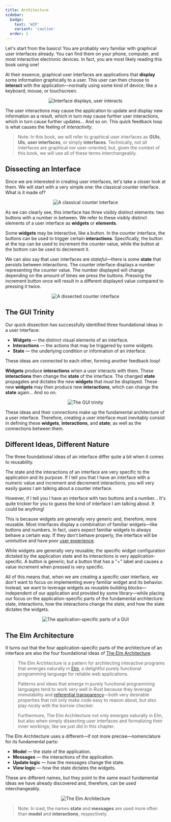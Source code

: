 ```yaml
---
title: Architecture
sidebar:
  badge: 
    text: 'WIP'
    variant: 'caution'
  order: 1
---
```


Let's start from the basics! You are probably very familiar with graphical user interfaces already.
You can find them on your phone, computer, and most interactive electronic devices. In fact, you are
most likely reading this book using one!

At their essence, graphical user interfaces are applications that __display__ some information graphically
to a user. This user can then choose to __interact__ with the application—normally using some kind of device;
like a keyboard, mouse, or touchscreen.

<div align="center">
  <img alt="Interface displays, user interacts" src="/resources/gui-displays-user-interacts.svg">
</div>

The user interactions may cause the application to update and display new information as a result, which in turn
may cause further user interactions, which in turn cause further updates... And so on. This quick feedback loop
is what causes the feeling of _interactivity_.

> Note: In this book, we will refer to graphical user interfaces as __GUIs__, __UIs__, __user interfaces__, or simply
  __interfaces__. Technically, not all interfaces are graphical nor user-oriented; but, given the context of this
  book, we will use all of these terms interchangeably.

## Dissecting an Interface
Since we are interested in creating user interfaces, let's take a closer look at them. We will start with a very
simple one: the classical counter interface. What is it made of?

<div align="center">
  <img alt="A classical counter interface" src="/resources/counter-interface.svg">
</div>

As we can clearly see, this interface has three visibly distinct elements: two buttons with a number in between.
We refer to these visibly distinct elements of a user interface as __widgets__ or __elements__.

Some __widgets__ may be interactive, like a button. In the counter interface, the buttons can be used to trigger
certain __interactions__. Specifically, the button at the top can be used to increment the counter value, while the
button at the bottom can be used to decrement it.

We can also say that user interfaces are _stateful_—there is some __state__ that persists between interactions.
The counter interface displays a number representing the counter value. The number displayed will change depending on
the amount of times we press the buttons. Pressing the increment button once will result in a different displayed value
compared to pressing it twice.

<div align="center">
  <img alt="A dissected counter interface" src="/resources/counter-interface-annotated.svg">
</div>

## The GUI Trinity
Our quick dissection has successfully identified three foundational ideas in a user interface:

- __Widgets__ — the distinct visual elements of an interface.
- __Interactions__ — the actions that may be triggered by some widgets.
- __State__ — the underlying condition or information of an interface.

These ideas are connected to each other, forming another feedback loop!

__Widgets__ produce __interactions__ when a user interacts with them. These __interactions__ then change the __state__
of the interface. The changed __state__ propagates and dictates the new __widgets__ that must be displayed. These new
__widgets__ may then produce new __interactions__, which can change the __state__ again... And so on.

<div align="center">
  <img alt="The GUI trinity" src="/resources/the-gui-trinity.svg">
</div>

These ideas and their connections make up the fundamental architecture of a user interface. Therefore, creating a user
interface must inevitably consist in defining these __widgets__, __interactions__, and __state__; as well as the connections
between them.

## Different Ideas, Different Nature
The three foundational ideas of an interface differ quite a bit when it comes to reusability.

The state and the interactions of an interface are very specific to the application and its purpose. If I tell you that
I have an interface with a numeric value and increment and decrement interactions, you will very easily
guess I am talking about a counter interface.

However, if I tell you I have an interface with two buttons and a number... It's quite trickier for you to guess the kind
of interface I am talking about. It could be anything!

This is because widgets are generally very generic and, therefore, more reusable. Most interfaces display a combination of
familiar widgets—like buttons and numbers. In fact, users expect familiar widgets to always behave a certain way. If they
don't behave properly, the interface will be unintuitive and have poor [user experience].

While widgets are generally very reusable; the specific widget configuration dictated by the application state and its
interactions is very application-specific. A button is generic; but a button that has a "+" label and causes a value
increment when pressed is very specific.

All of this means that, when we are creating a specific user interface, we don't want to focus on implementing every
familiar widget and its behavior. Instead, we want to leverage widgets as reusable building blocks—independent of our
application and provided by some library—while placing our focus on the application-specific parts of the fundamental
architecture: state, interactions, how the interactions change the state, and how the state dictates the widgets.

<div align="center">
  <img alt="The application-specific parts of a GUI" src="/resources/the-gui-trinity-focused.svg">
</div>

[user experience]: https://en.wikipedia.org/wiki/User_experience

## The Elm Architecture
It turns out that the four application-specific parts of the architecture of an interface are also the four foundational
ideas of [The Elm Architecture].

> The Elm Architecture is a pattern for architecting interactive programs that emerges naturally in [Elm], a delightful
> purely functional programming language for reliable web applications.
>
> Patterns and ideas that emerge in purely functional programming languages tend to work very well in Rust
> because they leverage immutability and [referential transparency]—both very desirable properties that not only
> make code easy to reason about, but also play nicely with the borrow checker.
>
> Furthermore, The Elm Architecture not only emerges naturally in Elm, but also when simply dissecting user
> interfaces and formalizing their inner workings; like we just did in this chapter.

The Elm Architecture uses a different—if not more precise—nomenclature for its fundamental parts:

- __Model__ — the state of the application.
- __Messages__ — the interactions of the application.
- __Update logic__ — how the messages change the state.
- __View logic__ — how the state dictates the widgets.

These are different names, but they point to the same exact fundamental ideas we have already discovered and,
therefore, can be used interchangeably.

<div align="center">
  <img alt="The Elm Architecture" src="/resources/the-elm-architecture.svg">
</div>


> Note: In iced, the names __state__ and __messages__ are used more often than __model__ and
  __interactions__, respectively.


[The Elm Architecture]: https://guide.elm-lang.org/architecture/
[Elm]: https://elm-lang.org/
[referential transparency]: https://en.wikipedia.org/wiki/Referential_transparency